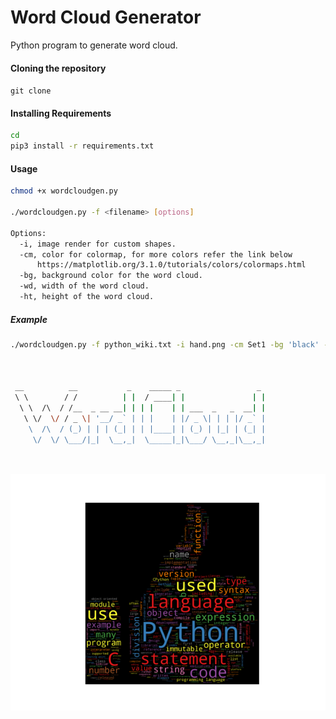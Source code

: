 # Word Cloud Generator
Python program to generate word cloud.

#### Cloning the repository
`git clone `

#### Installing Requirements
```Bash
cd 
pip3 install -r requirements.txt
```

#### Usage
```Bash
chmod +x wordcloudgen.py

./wordcloudgen.py -f <filename> [options]

Options:
  -i, image render for custom shapes.
  -cm, color for colormap, for more colors refer the link below
      https://matplotlib.org/3.1.0/tutorials/colors/colormaps.html
  -bg, background color for the word cloud.
  -wd, width of the word cloud.
  -ht, height of the word cloud.
```

##### Example
```Bash
./wordcloudgen.py -f python_wiki.txt -i hand.png -cm Set1 -bg 'black' -wd 1000 -ht 800



 __          __           _    _____ _                 _ 
 \ \        / /          | |  / ____| |               | |
  \ \  /\  / /__  _ __ __| | | |    | | ___  _   _  __| |
   \ \/  \/ / _ \| '__/ _` | | |    | |/ _ \| | | |/ _` |
    \  /\  / (_) | | | (_| | | |____| | (_) | |_| | (_| |
     \/  \/ \___/|_|  \__,_|  \_____|_|\___/ \__,_|\__,_|
                                                         
                                                         


```
<p align="center">
  <img src="hand_example.png">
</p>
